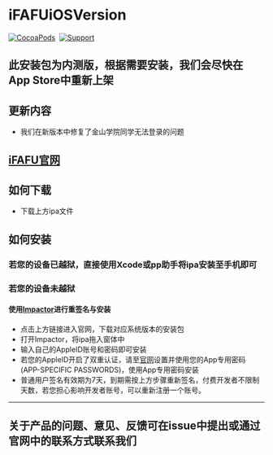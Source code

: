 # iFAFUiOSVersion
[![CocoaPods](http://img.shields.io/cocoapods/p/ZXTableView.svg?style=flat)](http://cocoapods.org/?q=ZXTableView)&nbsp;
[![Support](https://img.shields.io/badge/support-iOS%208.0%2B%20-blue.svg?style=flat)](https://www.apple.com/nl/ios/)&nbsp;
## 此安装包为内测版，根据需要安装，我们会尽快在App Store中重新上架

## 更新内容
* 我们在新版本中修复了金山学院同学无法登录的问题

## [iFAFU官网](https://ifafu.cn)

## 如何下载
* 下载上方ipa文件

## 如何安装
### 若您的设备已越狱，直接使用Xcode或pp助手将ipa安装至手机即可

### 若您的设备未越狱
#### 使用[Impactor](http://www.cydiaimpactor.com)进行重签名与安装
* 点击上方链接进入官网，下载对应系统版本的安装包
* 打开Impactor，将ipa拖入窗体中
* 输入自己的AppleID账号和密码即可安装
* 若您的AppleID开启了双重认证，请至[官网](https://appleid.apple.com/account/manage)设置并使用您的App专用密码(APP-SPECIFIC PASSWORDS)，使用App专用密码安装
* 普通用户签名有效期为7天，到期需按上方步骤重新签名，付费开发者不限制天数，若您担心影响开发者账号，可以重新注册一个账号。
***
## 关于产品的问题、意见、反馈可在issue中提出或通过官网中的联系方式联系我们
